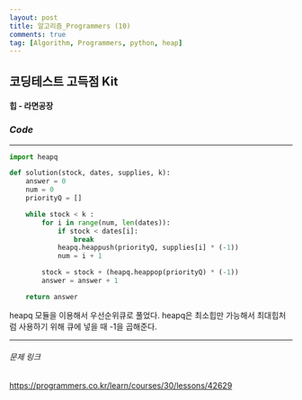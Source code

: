 ```yaml
---
layout: post
title: 알고리즘_Programmers (10)
comments: true
tag: [Algorithm, Programmers, python, heap]
---
```




## 코딩테스트 고득점 Kit



#### 힙  - 라면공장           

### *Code*

---

```python
import heapq

def solution(stock, dates, supplies, k):
    answer = 0
    num = 0
    priorityQ = []

    while stock < k :
        for i in range(num, len(dates)):
            if stock < dates[i]:
                break
            heapq.heappush(priorityQ, supplies[i] * (-1))
            num = i + 1

        stock = stock + (heapq.heappop(priorityQ) * (-1))
        answer = answer + 1

    return answer
```

 heapq 모듈을 이용해서 우선순위큐로 풀었다. heapq은 최소힙만 가능해서 최대힙처럼 사용하기 위해 큐에 넣을 때 -1을 곱해준다.

---

###### 문제 링크

<https://programmers.co.kr/learn/courses/30/lessons/42629>